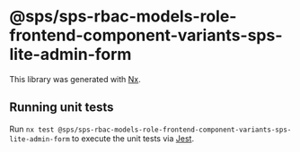 # @sps/sps-rbac-models-role-frontend-component-variants-sps-lite-admin-form

This library was generated with [Nx](https://nx.dev).

## Running unit tests

Run `nx test @sps/sps-rbac-models-role-frontend-component-variants-sps-lite-admin-form` to execute the unit tests via [Jest](https://jestjs.io).

